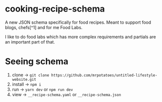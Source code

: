 # cooking-recipe-schema
A new JSON schema specifically for food recipes. Meant to support food blogs, chefs[^1] and for me Food Labs.

I like to do food labs which has more complex requirements and partials are an important part of that. 

# Seeing schema
1. clone → `git clone https://github.com/mrpotatoes/untitled-lifestyle-website.git`
1. install → `npm i`
1. run → `yarn dev` or `npm run dev`
1. view → `__recipe-schema.yaml` or `__recipe-schema.json`

